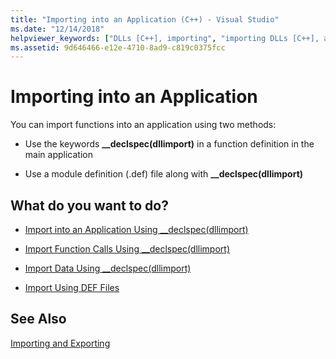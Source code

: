 ```yaml
---
title: "Importing into an Application (C++) - Visual Studio"
ms.date: "12/14/2018"
helpviewer_keywords: ["DLLs [C++], importing", "importing DLLs [C++], applications", "applications [C++], importing into"]
ms.assetid: 9d646466-e12e-4710-8ad9-c819c0375fcc
---
```

# Importing into an Application

You can import functions into an application using two methods:

- Use the keywords **__declspec(dllimport)** in a function definition in the main application

- Use a module definition (.def) file along with **__declspec(dllimport)**

## What do you want to do?

- [Import into an Application Using __declspec(dllimport)](importing-into-an-application-using-declspec-dllimport.md)

- [Import Function Calls Using __declspec(dllimport)](importing-function-calls-using-declspec-dllimport.md)

- [Import Data Using __declspec(dllimport)](importing-data-using-declspec-dllimport.md)

- [Import Using DEF Files](importing-using-def-files.md)

## See Also

[Importing and Exporting](importing-and-exporting.md)